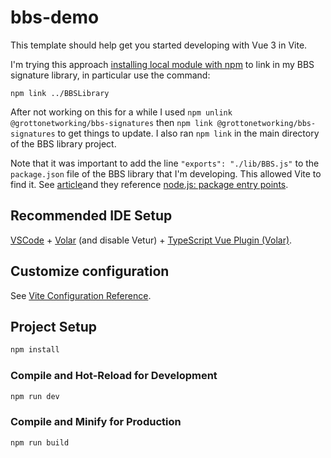 # bbs-demo

This template should help get you started developing with Vue 3 in Vite.

I'm trying this approach [installing local module with npm](https://stackoverflow.com/questions/8088795/installing-a-local-module-using-npm) to link in my BBS signature library, in particular use the command:

`npm link ../BBSLibrary`

After not working on this for a while I used `npm unlink @grottonetworking/bbs-signatures` then `npm link @grottonetworking/bbs-signatures` to get things to update. I also ran `npm link` in the main directory of the BBS library project.


Note that it was important to add the line `"exports": "./lib/BBS.js"` to the `package.json` file of the BBS library that I'm developing. This allowed Vite to find it. See [article](https://stackoverflow.com/questions/68572936/what-is-the-difference-between-main-and-module-vs-exports-in-package-json)and they reference [node.js: package entry points](https://nodejs.org/api/packages.html#package-entry-points).

## Recommended IDE Setup

[VSCode](https://code.visualstudio.com/) + [Volar](https://marketplace.visualstudio.com/items?itemName=Vue.volar) (and disable Vetur) + [TypeScript Vue Plugin (Volar)](https://marketplace.visualstudio.com/items?itemName=Vue.vscode-typescript-vue-plugin).

## Customize configuration

See [Vite Configuration Reference](https://vitejs.dev/config/).

## Project Setup

```sh
npm install
```

### Compile and Hot-Reload for Development

```sh
npm run dev
```

### Compile and Minify for Production

```sh
npm run build
```

